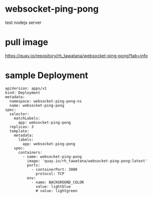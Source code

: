 # websocket-ping-pong
test nodejs server

# pull image
https://quay.io/repository/rh_tawatana/websocket-ping-pong?tab=info

# sample Deployment
```
apiVersion: apps/v1
kind: Deployment
metadata:
  namespace: websocket-ping-pong-ns
  name: websocket-ping-pong
spec:
  selector:
    matchLabels:
      app: websocket-ping-pong
  replicas: 3
  template:
    metadata:
      labels:
        app: websocket-ping-pong
    spec:
      containers:
        - name: websocket-ping-pong
          image: 'quay.io/rh_tawatana/websocket-ping-pong:latest'
          ports:
            - containerPort: 3000
              protocol: TCP
          env:
            - name: BACKGROUND_COLOR
              value: lightblue
              # value: lightgreen
```
